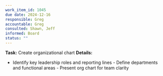 ```yaml
---
work_item_id: 1045
due date: 2024-12-16
responsible: Greg
accountable: Greg
consulted: Shawn, Jeff
informed: Board
status: ""
---
```


**Task:** Create organizational chart
**Details:**
- Identify key leadership roles and reporting lines - Define departments and functional areas - Present org chart for team clarity
